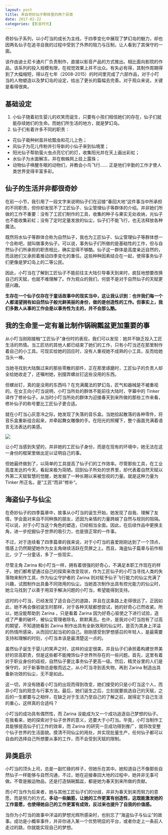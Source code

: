 ```yaml
---
layout: post
title: 来自奇妙仙子群体里的两个异类
date: 2017-02-22
categories: [影音时光]
---
```



奇妙仙子系列，以小叮当的成长为主线，于四季变化中展现了梦幻岛的魅力，却也因两名仙子在追寻自我的过程中受到了外界的阻力与压制，让人看到了其保守的一面。

该作由迪士尼卡通片厂负责制作，直接以影音产品的方式推出。相比面向影院的作品，该系列的投入规模有限，在视觉效果上并不出众。有失必有得，其制作周期得到了大幅缩短，得以在七年（2008-2015）的时间里完成了六部作品，对于小叮当的人物塑造以及梦幻岛的设定，给出了更长的篇幅去完善。对于观众来说，关键是看得很爽。

## 基础设定
1. 小仙子随着初生婴儿的欢笑而诞生，只要有小孩们相信她们的存在，仙子们就能存续她们的生命。而她们所生活的地方，就是梦幻岛。
2. 仙子们有着许多不同的职责：
* 花仙子栽种树苗并给瓢虫和花儿上色；
* 风仙子为花儿传粉并引导新的小仙子来到仙境里；
* 阳光仙子帮助萤火虫点亮它们的灯，收集阳光并在天上画出彩虹；
* 水仙子为水面解冻，并在蜘蛛网上挂上露珠；
* 动物仙子唤醒冬眠的动物们，并教会小鸟飞行……
  正是他们辛勤的工作才使人类世界变得丰富多彩。

## 仙子的生活并非都很奇妙
在前一小节，我引用了一段文字来说明仙子们在迎接“春回大地“这件事当中所承担的不同职责，但你却发现不了工匠仙子、仙尘管理仙子等群体的介绍。并非她们所做的工作不重要：没有了工匠们制作的工具，收集的种子与果实无处收纳，光仙子也不能收集彩虹；没有了定时定量发放的仙尘，仙子们不能飞行，也无法释放各种魔法。

既然将水仙子等群体合称为自然仙子，我也为工匠仙子、仙尘管理仙子等群体想一个合称吧，就叫做事务仙子。可以说，事务仙子们所做的是基础性的工作，但与自然仙子们所承担的职责相比，确实显得不够酷。仙子这一群体是高度亲近自然的，而且她们又承担着推动四季变化的重任。这些种种因素结合在一起，使得事务仙子们更像是梦幻岛上的二等公民。

因此，小叮当在了解到工匠仙子不能前往主大陆引导春天到来时，疯狂地想要改换自己的天赋，也就不难理解了。作为观众的我们，何尝不是对于自然仙子的天赋更感兴趣。

**生存在一个仙子仅存在于童话故事中的现实当中，这让我认识到：也许我们每一个人都渴望拥有如自然仙子般光鲜美丽的身份，做的是创造性的工作。但事实上，我们多数人从事的工作会是以事务性为主的，并不会那么酷。**

## 我的生命里一定有着比制作锅碗瓢盆更加重要的事 
从小叮当刚刚接触“工匠仙子”身份时的表现，我们可以发现：她并不缺乏投入工匠生活的热情。当工匠坊的其他人都已结束了她们的工作，只有小叮当还在那里制作着自己的小工具。可现实给她的回应时，没有人重视她不成熟的小工具，反而给她当头一棒。

当她寻找到大陆飘过来的那些零散的部件，正在那里琢磨时，工匠仙子的负责人却全给她收走了，还嘱咐她，别摆弄螺丝钉这些没用的东西。

但螺丝钉，真的是没用的东西吗？在充满魔法的梦幻岛，匠气和器械是不被重视的。在女王向小叮当说明，小叮当所处的群体不能前往大陆时，字幕中的 Tinker 译作了修补仙子。从当时小叮当所处的群体为迎接春天到来所做的那些工作来看，修补仙子的称号要比工匠仙子更合适。

就在小叮当心灰意冷之际，她发现了失落的音乐盒。当她拾起散落的各种零件，将音乐盒重新组合起来，并牵起舞女雕像的手。在阳光的照耀下，整个画面充满着语言无法表达的美感。

![](http://3ef.me/wp-content/uploads/2015/06/053-TinkerBell2008-1024x576.jpg)

让小叮当感到失望的，并非她的工匠仙子身份，而是在现有的环境中，她无法在这一身份的框架里做出足以证明自己的事。

但她最终做到了，以简单的工具提高了仙子们的工作效率。尽管那些工具，在工业高度发达的今天，看起来极为简陋。回到仙子所处的世界里，却代表着自然天赋以外第二天赋智慧的觉醒，她发掘了一种长期以来被忽视的力量。就是这种力量为 Tinker 所正名，是”工匠“而非”修补“。


## 海盗仙子与仙尘
在奇妙仙子的四季篇章中，故事从小叮当的诞生开始，她发现了自我、理解了友情，学会面对来自不同种族的朋友，还因为亲情的力量跨越了自然与规则的阻隔。可以说，对于小叮当这个角色的塑造，已经相当全面。因此，在后续作品中更换主角，进一步挖掘仙子世界的吸引力，也是很正常的一件事。

不过，对于连续看了四季篇章的我来说，对于小叮当的喜爱刚刚达到了一个顶点，情感上仍然期望她作为女主角继续活跃在荧屏之上。而且，海盗仙子篇章与前作相比，少了一分童话，多了一些现实，

尽管主角 Zarina 和小叮当一样，拥有着很强的好奇心，不满足本职工作现在的样子。她们都希望通过自己的探索来改变现状，作为工匠仙子的小叮当寻找人类的失落物来制作工具，作为仙尘守护者的 Zarina 则对赋予仙子飞行能力的仙尘充满了兴趣，试图制作出具备不同效用的仙尘。当她首次制作出具有控光能力的仙尘时，她立马找到了以善于用双手解决问题的小叮当，希望能得到支持。

这时的小叮当，已经发现了适合自己的道路，并且在这条路上走得很远了。正因如此，她不再会像初诞生时那样，对于各种天赋都想尝试，她的好奇心已然收紧。所以，她没能帮助到 Zarina ，只是看着 Zarina 因为好奇心驱使之下进行试验，造成了严重的破坏，被仙尘管理者除名，默默离去。也许，是我对小叮当抱有了过高的期望，不知道她看到 Zarina 制作出具有全新效用的仙尘时，是否为其身上洋溢的热情所感染，从而回忆起当初的自己。刚刚感受到梦想感召的年轻人，是最需要支持和理解的时刻，小叮当本该是最清楚这一点的。

虽然仙子诞生于婴儿的笑声之时，这样的设定很美，并且仙子们承担着构建世界美好的崇高职责，但是这些都不能掩饰仙子世界所存在的一些问题。首先，这里有着对于职业身份的歧视，自然仙子要比事务仙子更高一级。然后，精灵谷里的人们是保守的，对于新事物总是敬而远之，从小叮当寻到丢失物，再到 Zarina 制造出具备新功效的仙尘，无不是如此。

这一切，并没有随着小叮当的出现而得到改变，她们接受的只是小叮当这个人，而非小叮当的观念与行事方法。最后，她们诞生之后，立刻就要挑选自己的天赋，之后的一生都要与之相伴，在缺乏对于生活乃至自己的了解之前，就得定下自己生活的重心，这样真的合适吗？

小叮当的成功具有偶然性，而 Zarina 没能成为又一个成功追逐自己梦想的仙子。在我看来，她的探索对于仙子世界的意义，还要大于小叮当。毕竟，小叮当制作工具能够提高仙子们工作的效率，而 Zarina 的研究一旦成功得到推广，就将改变整个仙子世界的生活面貌。摸清不同仙尘的用处，并实现批量生产，任何仙子都可以自由的选择自己所想要从事的工作，而不会受到天赋的限制。

## 异类启示
小叮当的顶头上司，总是一副忙碌的样子，但她乐在其中。她知道自己不像那些自然仙子一样能够与自然沟通，不过，她在迎接春回大地的过程中，她并非无事可做。不管是搬运物品，还是打造锅碗瓢盆，都是她为春天到来所做的贡献。

而小叮当作为后来者，她与其他工匠仙子们的分歧，并非为春天到来而努力的意愿，而是努力的方式。**多动一些脑筋，让她的工作更富有创造性，这既能激发她的工作意愿，也使得她自己的工作更富有成效，反过来也提升了自我的价值感。**

当你为小叮当的故事中洋溢的梦想光辉所感染时，也别忘了“海盗仙子与仙尘”的故事。成功是小概率事件，并非你进入某一个优势明显的平台，或者你走上一条前人走过的路，你就能实现自己的梦想。

























